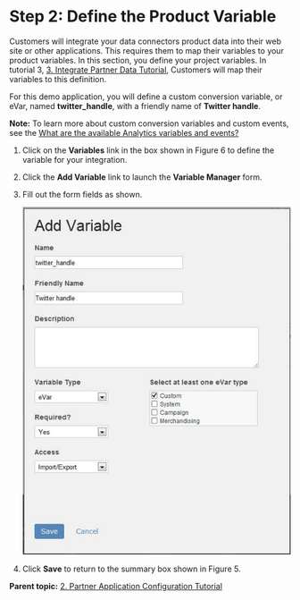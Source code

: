 # Step 2: Define the Product Variable

 

Customers will integrate your data connectors product data into their web site or other applications. This requires them to map their variables to your product variables. In this section, you define your project variables. In tutorial 3, [3. Integrate Partner Data Tutorial](c_Integrate_Data_Connectors_Partner_Data_into_Customer_Application.md#), Customers will map their variables to this definition.

For this demo application, you will define a custom conversion variable, or eVar, named **twitter_handle**, with a friendly name of **Twitter handle**.

**Note:** To learn more about custom conversion variables and custom events, see the [What are the available Analytics variables and events?](c_What_are_the_available_Analytics_variables_and_events.md#)

1.  Click on the **Variables** link in the box shown in Figure 6 to define the variable for your integration.
2.  Click the **Add Variable** link to launch the **Variable Manager** form.
3.  Fill out the form fields as shown.

    ![](graphics/configuration006.jpg)

4.  Click **Save** to return to the summary box shown in Figure 5.

**Parent topic:** [2. Partner Application Configuration Tutorial](c_Partner_Application_Configuration_for_Data_Connectors_Tutorial.md)

